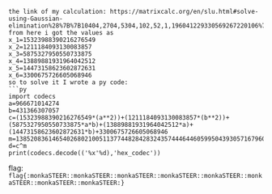 ```on analysing the sage file i understood that c in a alzebrix equation of degree 4 and i even know what x and y is from the output result so i thoougth of substituting back the coffecients into the equations and find the constants by gauss jordon method
the link of my calculation: https://matrixcalc.org/en/slu.html#solve-using-Gaussian-elimination%28%7B%7B10404,2704,5304,102,52,1,196041229330569267220106%7D,%7B17424,21316,19272,132,146,1,410001940353094891409244%7D,%7B324,57600,4320,18,240,1,103837469369268721370678%7D,%7B249%2a249,159%2a159,249%2a159,249,159,1,1219095771628413625551254%7D,%7B138%2a138,178%2a178,138%2a178,138,178,1,479023074104679528693764%7D,%7B53%2a53,109%2a109,53%2a109,53,109,1,93693969877021049165894%7D%7D%29
from here i got the values as
x_1=15323988390216276549
x_2=1211184093130083857
x_3=5875327950550733875
x_4=13889881931964042512
x_5=14473158623602872631
x_6=3300675726605068946
so to solve it I wrote a py code:
```py
import codecs
a=966671014274
b=431366307057
c=(15323988390216276549*(a**2))+(1211184093130083857*(b**2))+(5875327950550733875*a*b)+(13889881931964042512*a)+(14473158623602872631*b)+3300675726605068946
m=13852083614654026802100511377448284283243574446446059950439305716796054617705512658466627498983053935182292560386927855123180764079265426550919872138321924454925808615635580838623379370137115050380226108825021474681966792462276436874084198747981245275852140567889756690725501
d=c^m
print(codecs.decode(('%x'%d),'hex_codec'))
```
flag: `flag{:monkaSTEER::monkaSTEER::monkaSTEER::monkaSTEER::monkaSTEER::monkaSTEER::monkaSTEER::monkaSTEER:}`
